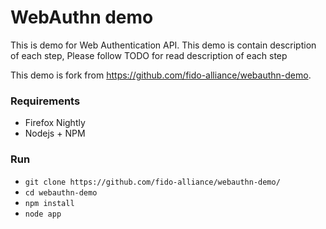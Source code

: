 # WebAuthn demo

This is demo for Web Authentication API. This demo is contain description of each step, Please follow TODO for read description of each step 

This demo is fork from https://github.com/fido-alliance/webauthn-demo.

### Requirements

- Firefox Nightly
- Nodejs + NPM
### Run

- `git clone https://github.com/fido-alliance/webauthn-demo/`
- `cd webauthn-demo`
- `npm install`
- `node app`

